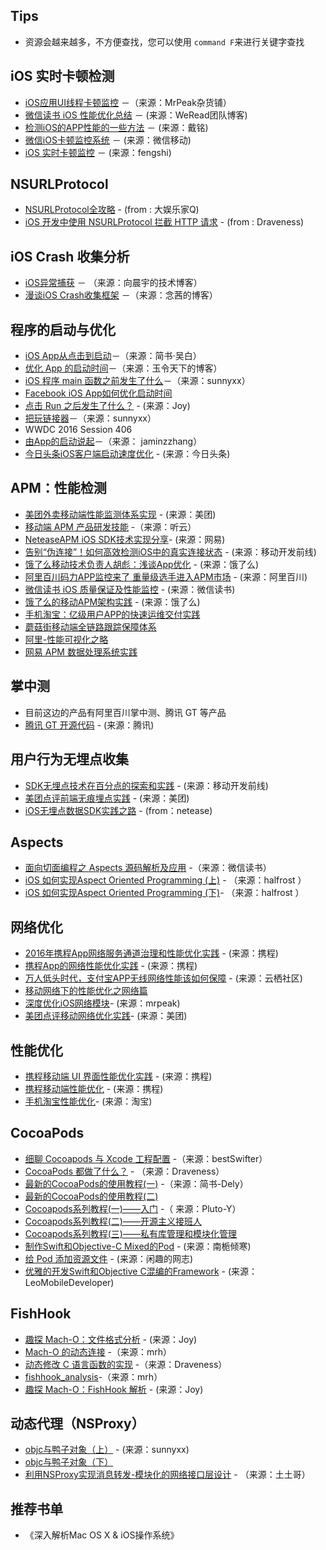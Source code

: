 ## Tips

* 资源会越来越多，不方便查找，您可以使用 `command F`来进行关键字查找

## iOS 实时卡顿检测

* [iOS应用UI线程卡顿监控](http://mrpeak.cn/blog/ui-detect/) －（来源：MrPeak杂货铺）
* [微信读书 iOS 性能优化总结](http://wereadteam.github.io/2016/05/03/WeRead-Performance/) － (来源：WeRead团队博客)
* [检测iOS的APP性能的一些方法](http://www.starming.com/index.php?v=index&view=91) － (来源：戴铭)
* [微信iOS卡顿监控系统](http://mp.weixin.qq.com/s?__biz=MzAwNDY1ODY2OQ==&mid=207890859&idx=1&sn=e98dd604cdb854e7a5808d2072c29162&scene=4#wechat_redirect) － (来源：微信移动)
* [iOS 实时卡顿监控](https://github.com/suifengqjn/PerformanceMonitor) － (来源：fengshi)

## NSURLProtocol

* [NSURLProtocol全攻略](http://www.jianshu.com/p/02781c0bbca9) - (from : 大娱乐家Q)
* [iOS 开发中使用 NSURLProtocol 拦截 HTTP 请求](http://www.jianshu.com/p/f9ecdb697fd9) - (from : Draveness)

## iOS Crash 收集分析

* [iOS异常捕获](http://www.iosxxx.com/blog/2015-08-29-iosyi-chang-bu-huo.html) － （来源：向晨宇的技术博客）
* [漫谈iOS Crash收集框架](http://www.cocoachina.com/ios/20150701/12301.html) －（来源：念茜的博客）

## 程序的启动与优化

* [iOS App从点击到启动](http://www.jianshu.com/p/231b1cebf477)－（来源：简书·吴白）
* [优化 App 的启动时间](http://yulingtianxia.com/blog/2016/10/30/Optimizing-App-Startup-Time/)－（来源：玉令天下的博客）
* [iOS 程序 main 函数之前发生了什么](http://blog.sunnyxx.com/2014/08/30/objc-pre-main/)－（来源：sunnyxx）
* [Facebook iOS App如何优化启动时间](http://www.baijingapp.com/article/3286)
* [点击 Run 之后发生了什么？](http://www.jianshu.com/p/d5cf01424e92) - (来源：Joy)
* [把玩链接器](https://github.com/joy0304/Joy-Blog/blob/master/Contents/%EF%BC%88%E5%AD%99%E6%BA%90%EF%BC%89%E6%8A%8A%E7%8E%A9%E9%93%BE%E6%8E%A5%E5%99%A8.pdf)－（来源：sunnyxx）
* WWDC 2016 Session 406
* [由App的启动说起](http://oncenote.com/2015/06/01/How-App-Launch/)－（来源： jaminzzhang）
* [今日头条iOS客户端启动速度优化](https://techblog.toutiao.com/2017/01/17/iosspeed/) - (来源：今日头条)

## APM：性能检测

* [美团外卖移动端性能监测体系实现](http://mp.weixin.qq.com/s/MwgjpHj_5RaG74Z0JjNv5g) - (来源：美团)
* [移动端 APM 产品研发技能](http://www.infoq.com/cn/presentations/mobile-terminal-apm-product-development-skills?utm_source=presentations_about_apm1&utm_medium=link&utm_campaign=apm1) -（来源：听云）
* [NeteaseAPM iOS SDK技术实现分享](http://chuansong.me/n/322629451836)- (来源：网易)
* [告别“伪连接”！如何高效检测iOS中的真实连接状态](http://chuansong.me/n/2577466) - (来源：移动开发前线)
* [饿了么移动技术负责人胡彪：浅谈App优化](http://blog.tingyun.com/web/article/detail/1122) - (来源：饿了么)
* [
阿里百川码力APP监控来了 重量级选手进入APM市场](http://www.imooc.com/article/14205?block_id=tuijian_wz) - (来源：阿里百川)
* [微信读书 iOS 质量保证及性能监控](https://wereadteam.github.io/2016/12/12/Monitor/) - (来源：微信读书)
* [饿了么的移动APM架构实践](http://weibo.com/ttarticle/p/show?id=2309352000024049735869695715) - (来源：饿了么)
* [手机淘宝：亿级用户APP的快速运维交付实践](https://mp.weixin.qq.com/s?__biz=MzAxNDEwNjk5OQ==&mid=2650400312&idx=1&sn=ce8468991c70ab2e06634f59cd2b6865&chksm=83952e20b4e2a736f701853a483da535312a258a56ca87d65b8ef77e8cf012dab9145659a0aa&scene=0&key=459eeebe1b51063320bc30b7024529048032de1a4d3a8e7cf01dbfc995da8f74fe85688c8be0471b1fdcb82d9b875d163a62f42e9ca04946e2c899194097fb93632ca7790f6fb7395d897442b9272213&ascene=0&uin=MTY3NzkzNjI0NA%3D%3D&devicetype=iMac+MacBookPro12%2C1+OSX+OSX+10.12.2+build(16C67)&version=12020010&nettype=WIFI&fontScale=100&pass_ticket=JE5tAT8H%2BfKdFzHQq72mWMIv%2BitHWOqOma3xmX5OeGGPWz2mPXxz3kaQE1WSKJlw)
* [蘑菇街移动端全链路跟踪保障体系](http://www.infoq.com/cn/presentations/mobile-terminal-full-link-tracking-and-security-system)
* [阿里-性能可视化之略](https://github.com/joy0304/Joy-Blog/blob/master/Contents/4%EF%BC%8C%E9%99%88%E6%AD%A6-%20%E6%80%A7%E8%83%BD%E5%8F%AF%E8%A7%86%E5%8C%96%E4%B9%8B%E8%B7%AF.pdf)
* [网易 APM 数据处理系统实践](http://www.infoq.com/cn/presentations/practice-of-netease-apm-data-processing-system?utm_campaign=rightbar_v2&utm_source=infoq&utm_medium=presentations_link&utm_content=link_text)

## 掌中测

* 目前这边的产品有阿里百川掌中测、腾讯 GT 等产品
* [腾讯 GT 开源代码](https://github.com/Tencent/GT) - (来源：腾讯)

## 用户行为无埋点收集

* [SDK无埋点技术在百分点的探索和实践](http://mp.weixin.qq.com/s?__biz=MzA3ODg4MDk0Ng==&mid=2651112803&idx=1&sn=061e10ff89c15f893511688f9c7864c2#rd) - (来源：移动开发前线)
* [美团点评前端无痕埋点实践](http://tech.meituan.com/mt-mobile-analytics-practice.html) - (来源：美团)
* [iOS无埋点数据SDK实践之路](http://www.jianshu.com/p/69ce01e15042) - (from：netease)

## Aspects

* [面向切面编程之 Aspects 源码解析及应用](http://wereadteam.github.io/2016/06/30/Aspects/?utm_source=tuicool&utm_medium=referral) -（来源：微信读书）
* [iOS 如何实现Aspect Oriented Programming (上)](http://www.jianshu.com/p/dc9dca24d5de) - （来源：halfrost ）
* [iOS 如何实现Aspect Oriented Programming (下)](http://www.jianshu.com/p/2ad7e90b521b)- （来源：halfrost ）

## 网络优化

* [2016年携程App网络服务通道治理和性能优化实践](http://chuansong.me/n/466033251461) - (来源：携程) 
* [携程App的网络性能优化实践](http://chuansong.me/n/2577464) - (来源：携程)
* [万人低头时代，支付宝APP无线网络性能该如何保障](http://course.tuicool.com/course/details/58058f15a826b5f9e86678fb) - (来源：云栖社区)
* [移动网络下的性能优化之网络篇](https://blog.wilddog.com/?p=974)
* [深度优化iOS网络模块](http://mrpeak.cn/blog/ios-network/)- (来源：mrpeak)
* [美团点评移动网络优化实践](http://tech.meituan.com/SharkSDK.html)- (来源：美团)


## 性能优化

* [携程移动端 UI 界面性能优化实践](http://weibo.com/ttarticle/p/show?id=2309404042028194341312) - (来源：携程)
* [携程移动端性能优化](http://mp.weixin.qq.com/s?__biz=MzA4MzEwOTkyMQ==&mid=2667377051&idx=1&sn=3030c1a7d234c202342e5b2eea424320&chksm=84f320d5b384a9c31b15462fd2bfc1dfec33540dfeaf7835548385d63377a1874a1effac8520&mpshare=1&scene=23&srcid=0105iCT54dseMAIkJ3Uvl2tA#rd) - (来源：携程)
* [手机淘宝性能优化](http://mp.weixin.qq.com/s?__biz=MzAxNDEwNjk5OQ==&mid=203394618&idx=1&sn=58b05aaf205b20c361935a02282392d9&scene=23&srcid=0604MsP7tTbo6cELNNdVYQ9O#rd)- (来源：淘宝)

## CocoaPods

* [细聊 Cocoapods 与 Xcode 工程配置](http://www.jianshu.com/p/ad2e37e741bb) -（来源：bestSwifter）
* [CocoaPods 都做了什么？](http://www.jianshu.com/p/84936d9344ff) - （来源：Draveness）
* [最新的CocoaPods的使用教程(一)](http://www.jianshu.com/p/dfe970588f95) -（来源：简书-Dely）
* [最新的CocoaPods的使用教程(二)](http://www.jianshu.com/p/c6c258a7a3b8)
* [Cocoapods系列教程(一)——入门](http://ios.jobbole.com/88358/) -（ 来源：Pluto-Y）
* [Cocoapods系列教程(二)——开源主义接班人](http://ios.jobbole.com/88361/) 
* [Cocoapods系列教程(三)——私有库管理和模块化管理](http://ios.jobbole.com/88363/)
* [制作Swift和Objective-C Mixed的Pod](http://www.jianshu.com/p/c7623c31d77b) - (来源：南栀倾寒)
* [给 Pod 添加资源文件](http://blog.xianqu.org/2015/08/pod-resources/?utm_source=tuicool&utm_medium=referral) - (来源：闲趣的网志)
* [优雅的开发Swift和Objective C混编的Framework](http://blog.csdn.net/hello_hwc/article/details/58320433) - (来源：LeoMobileDeveloper)

## FishHook 

* [趣探 Mach-O：文件格式分析](http://www.jianshu.com/p/54d842db3f69) - (来源：Joy)
* [Mach-O 的动态连接](http://turingh.github.io/2016/03/10/Mach-O%E7%9A%84%E5%8A%A8%E6%80%81%E9%93%BE%E6%8E%A5/) -（来源：mrh）
* [动态修改 C 语言函数的实现](http://www.jianshu.com/p/625a61dfe039) -（来源：Draveness）
* [fishhook_analysis](https://github.com/turingH/fishhook_analysis)-（来源：mrh）
* [趣探 Mach-O：FishHook 解析](http://www.jianshu.com/p/9e1f4d771e35) - (来源：Joy)

## 动态代理（NSProxy）

* [objc与鸭子对象（上）](http://blog.sunnyxx.com/2014/08/24/objc-duck/) - (来源：sunnyxx)
* [objc与鸭子对象（下）](http://blog.sunnyxx.com/2014/08/26/objc-duck-advanced/)
* [利用NSProxy实现消息转发-模块化的网络接口层设计](http://tutuge.me/2015/02/16/%E5%88%A9%E7%94%A8NSProxy%E5%AE%9E%E7%8E%B0%E6%B6%88%E6%81%AF%E8%BD%AC%E5%8F%91-%E6%A8%A1%E5%9D%97%E5%8C%96%E7%9A%84%E7%BD%91%E7%BB%9C%E6%8E%A5%E5%8F%A3%E5%B1%82%E8%AE%BE%E8%AE%A1-%E5%8E%9F%E5%88%9B/) - （来源：土土哥）

## 推荐书单

* 《深入解析Mac OS X & iOS操作系统》